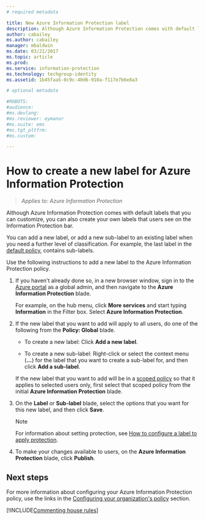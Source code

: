 ```yaml
---
# required metadata

title: New Azure Information Protection label
description: Although Azure Information Protection comes with default labels that you can customize, you can also create your own labels that users see on the Information Protection bar.
author: cabailey
ms.author: cabailey
manager: mbaldwin
ms.date: 03/21/2017
ms.topic: article
ms.prod:
ms.service: information-protection
ms.technology: techgroup-identity
ms.assetid: 1b45faa5-0c9c-40d6-910a-f117e7b6e8a3

# optional metadata

#ROBOTS:
#audience:
#ms.devlang:
#ms.reviewer: eymanor
#ms.suite: ems
#ms.tgt_pltfrm:
#ms.custom:

---
```


# How to create a new label for Azure Information Protection

>*Applies to: Azure Information Protection*

Although Azure Information Protection comes with default labels that you can customize, you can also create your own labels that users see on the Information Protection bar.

You can add a new label, or add a new sub-label to an existing label when you need a further level of classification. For example, the last label in the [default policy](configure-policy-default.md), contains sub-labels.

Use the following instructions to add a new label to the Azure Information Protection policy.

1. If you haven't already done so, in a new browser window, sign in to the [Azure portal](https://portal.azure.com) as a global admin, and then navigate to the **Azure Information Protection** blade. 
    
    For example, on the hub menu, click **More services** and start typing **Information** in the Filter box. Select **Azure Information Protection**.

2. If the new label that you want to add will apply to all users, do one of the following from the **Policy: Global** blade. 

	- To create a new label: Click **Add a new label**.

	- To create a new sub-label: Right-click or select the context menu (**...**) for the label that you want to create a sub-label for, and then click **Add a sub-label**.
    
     If the new label that you want to add will be in a [scoped policy](configure-policy-scope.md) so that it applies to selected users only, first select that scoped policy from the initial **Azure Information Protection** blade.

3. On the **Label** or **Sub-label** blade, select the options that you want for this new label, and then click **Save**.

	> [!NOTE]
	>For information about setting protection, see [How to configure a label to apply protection](configure-policy-protection.md).

4. To make your changes available to users, on the **Azure Information Protection** blade, click **Publish**.

## Next steps

For more information about configuring your Azure Information Protection policy, use the links in the [Configuring your organization's policy](configure-policy.md#configuring-your-organizations-policy) section.  

[!INCLUDE[Commenting house rules](../includes/houserules.md)]

